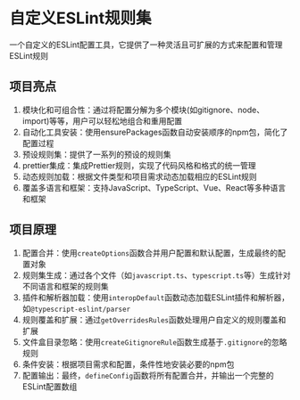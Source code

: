 # 自定义ESLint规则集

一个自定义的ESLint配置工具，它提供了一种灵活且可扩展的方式来配置和管理ESLint规则

## 项目亮点

1. 模块化和可组合性：通过将配置分解为多个模块(如gitignore、node、import)等等，用户可以轻松地组合和重用配置
2. 自动化工具安装：使用ensurePackages函数自动安装顺序的npm包，简化了配置过程
3. 预设规则集：提供了一系列的预设的规则集
4. prettier集成：集成Prettier规则，实现了代码风格和格式的统一管理
5. 动态规则加载：根据文件类型和项目需求动态加载相应的ESLint规则
6. 覆盖多语言和框架：支持JavaScript、TypeScript、Vue、React等多种语言和框架

## 项目原理

1. 配置合并：使用`createOptions`函数合并用户配置和默认配置，生成最终的配置对象
2. 规则集生成：通过各个文件（如`javascript.ts`、`typescript.ts`等）生成针对不同语言和框架的规则集
3. 插件和解析器加载：使用`interopDefault`函数动态加载ESLint插件和解析器，如`@typescript-eslint/parser`
4. 规则覆盖和扩展：通过`getOverridesRules`函数处理用户自定义的规则覆盖和扩展
5. 文件盒目录忽略：使用`createGitignoreRule`函数生成基于`.gitignore`的忽略规则
6. 条件安装：根据项目需求和配置，条件性地安装必要的npm包
7. 配置输出：最终，`defineConfig`函数将所有配置合并，并输出一个完整的ESLint配置数组